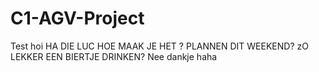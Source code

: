 # C1-AGV-Project
Test
hoi
HA DIE LUC
HOE MAAK JE HET ? 
PLANNEN DIT WEEKEND? 
zO LEKKER EEN BIERTJE DRINKEN? 
Nee dankje haha
